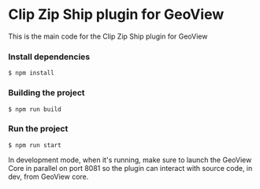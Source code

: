 # Clip Zip Ship plugin for GeoView
This is the main code for the Clip Zip Ship plugin for GeoView

### Install dependencies

```
$ npm install
```

### Building the project

```
$ npm run build
```

### Run the project

```
$ npm run start
```

In development mode, when it's running, make sure to launch the GeoView Core in parallel on port 8081 so the plugin can interact with source code, in dev, from GeoView core.
